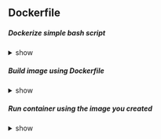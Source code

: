 ## Dockerfile

##### Dockerize simple bash script

<details><summary>show</summary>
<p>

```bash
FROM ubuntu

COPY app.sh .

CMD bash app.sh
```

</p>
</details>


##### Build image using Dockerfile

<details><summary>show</summary>
<p>

```bash
docker build . -t simple-app
```

</p>
</details>

##### Run container using the image you created

<details><summary>show</summary>
<p>

```bash
docker run -it simple-app
```

</p>
</details>

